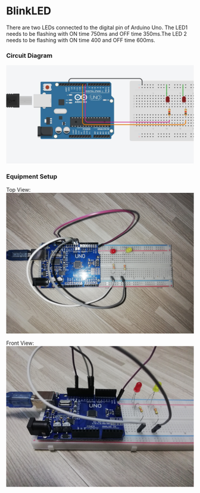# BlinkLED

There are two LEDs connected to the digital pin of Arduino Uno. The LED1 needs to be flashing with ON time 750ms and OFF time 350ms.The LED 2 needs to be flashing with ON time 400 and OFF time 600ms.

### Circuit Diagram
![Circuit Diagram](https://github.com/AimanCheong/MCTE_4342_Embedded_System_Design/blob/main/Weekly%20Assessments%20and%20Exercises/Week%204/Exercise%207/Circuit%20Diagram.JPG)

### Equipment Setup

Top View:
![Top View](https://github.com/AimanCheong/MCTE_4342_Embedded_System_Design/blob/main/Weekly%20Assessments%20and%20Exercises/Week%204/Exercise%207/Equipment%20Setup%20Top.jpg)

Front View:
![Front View](https://github.com/AimanCheong/MCTE_4342_Embedded_System_Design/blob/main/Weekly%20Assessments%20and%20Exercises/Week%204/Exercise%207/Equipment%20Setup%20Front.jpg)
